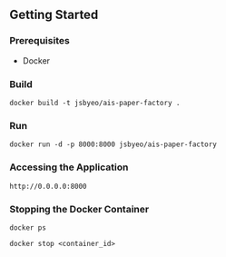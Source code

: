 ## Getting Started
### Prerequisites
- Docker

### Build
```
docker build -t jsbyeo/ais-paper-factory .
```

### Run
```
docker run -d -p 8000:8000 jsbyeo/ais-paper-factory
```

### Accessing the Application
```
http://0.0.0.0:8000
```

### Stopping the Docker Container
```
docker ps
```
```
docker stop <container_id>
```